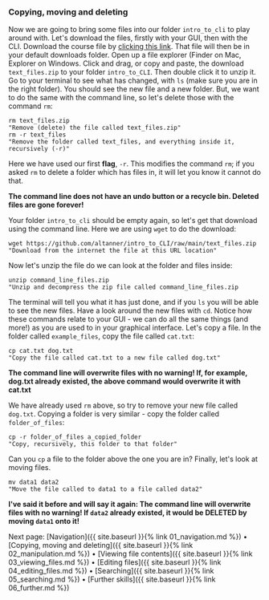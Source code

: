 ### Copying, moving and deleting

Now we are going to bring some files into our folder `intro_to_cli` to play around with. Let's download the files, firstly with your GUI, then with the CLI. Download the course file by [clicking this link](https://github.com/altanner/intro_to_CLI/raw/main/text_files.zip). That file will then be in your default downloads folder. Open up a file explorer (Finder on Mac, Explorer on Windows. Click and drag, or copy and paste, the download `text_files.zip` to your folder `intro_to_CLI`. Then double click it to unzip it. Go to your terminal to see what has changed, with `ls` (make sure you are in the right folder). You should see the new file and a new folder. But, we want to do the same with the command line, so let's delete those with the command `rm`:

```
rm text_files.zip
"Remove (delete) the file called text_files.zip"
rm -r text_files
"Remove the folder called text_files, and everything inside it, recursively (-r)"
```

Here we have used our first **flag**, `-r`. This modifies the command `rm`; if you asked `rm` to delete a folder which has files in, it will let you know it cannot do that.

**The command line does not have an undo button or a recycle bin. Deleted files are gone forever!**

Your folder `intro_to_cli` should be empty again, so let's get that download using the command line. Here we are using `wget` to do the download:

```
wget https://github.com/altanner/intro_to_CLI/raw/main/text_files.zip
"Download from the internet the file at this URL location"
```

Now let's unzip the file do we can look at the folder and files inside:

```
unzip command_line_files.zip
"Unzip and decompress the zip file called command_line_files.zip
```

The terminal will tell you what it has just done, and if you `ls` you will be able to see the new files. Have a look around the new files with `cd`. Notice how these commands relate to your GUI - we can do all the same things (and more!) as you are used to in your graphical interface. Let's copy a file. In the folder called `example_files`, copy the file called `cat.txt`:

```
cp cat.txt dog.txt
"Copy the file called cat.txt to a new file called dog.txt"
```

**The command line will overwrite files with no warning! If, for example, dog.txt already existed, the above command would overwrite it with cat.txt**

We have already used `rm` above, so try to remove your new file called `dog.txt`. Copying a folder is very similar - copy the folder called `folder_of_files`:

```
cp -r folder_of_files a_copied_folder
"Copy, recursively, this folder to that folder"
```

Can you `cp` a file to the folder above the one you are in? Finally, let's look at moving files. 

```
mv data1 data2
"Move the file called to data1 to a file called data2"
```

**I've said it before and will say it again: The command line will overwrite files with no warning! If `data2` already existed, it would be DELETED by moving `data1` onto it!**

Next page: [Navigation]({{ site.baseurl }}{% link 01_navigation.md %}) • [Copying, moving and deleting]({{ site.baseurl }}{% link 02_manipulation.md %}) • [Viewing file contents]({{ site.baseurl }}{% link 03_viewing_files.md %}) • [Editing files]({{ site.baseurl }}{% link 04_editing_files.md %}) • [Searching]({{ site.baseurl }}{% link 05_searching.md %}) • [Further skills]({{ site.baseurl }}{% link 06_further.md %})
